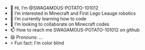 - 👋 Hi, I’m @SWAGAMOUS-POTATO-101012
- 👀 I’m interested in Minecraft and First Lego Leauge robotics
- 🌱 I’m currently learning how to code
- 💞️ I’m looking to collaborate on Minecraft codes
- 📫 How to reach me SWAGAMOUS-POTATO-101012 on github
- 😄 Pronouns: ...
- ⚡ Fun fact: I'm color blind

<!---
SWAGAMOUS-POTATO-101012/SWAGAMOUS-POTATO-101012 is a ✨ special ✨ repository because its `README.md` (this file) appears on your GitHub profile.
You can click the Preview link to take a look at your changes.
--->
